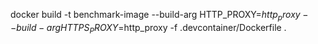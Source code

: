 docker build -t benchmark-image --build-arg HTTP_PROXY=$http_proxy --build-arg HTTPS_PROXY=$http_proxy -f .devcontainer/Dockerfile . 
